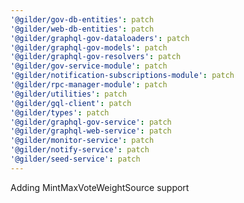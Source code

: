 ```yaml
---
'@gilder/gov-db-entities': patch
'@gilder/web-db-entities': patch
'@gilder/graphql-gov-dataloaders': patch
'@gilder/graphql-gov-models': patch
'@gilder/graphql-gov-resolvers': patch
'@gilder/gov-service-module': patch
'@gilder/notification-subscriptions-module': patch
'@gilder/rpc-manager-module': patch
'@gilder/utilities': patch
'@gilder/gql-client': patch
'@gilder/types': patch
'@gilder/graphql-gov-service': patch
'@gilder/graphql-web-service': patch
'@gilder/monitor-service': patch
'@gilder/notify-service': patch
'@gilder/seed-service': patch
---
```


Adding MintMaxVoteWeightSource support
